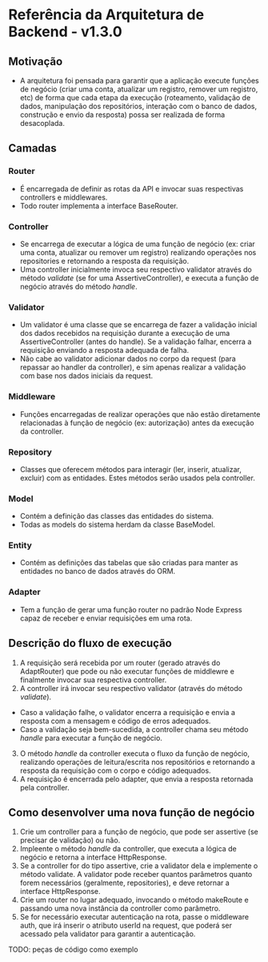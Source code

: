 # Referência da Arquitetura de Backend - v1.3.0

## Motivação

- A arquitetura foi pensada para garantir que a aplicação execute funções de negócio (criar uma conta, atualizar um registro, remover um registro, etc) de forma que cada etapa da execução (roteamento, validação de dados, manipulação dos repositórios, interação com o banco de dados, construção e envio da resposta) possa ser realizada de forma desacoplada.

## Camadas

### Router

- É encarregada de definir as rotas da API e invocar suas respectivas controllers e middlewares.
- Todo router implementa a interface BaseRouter.

### Controller

- Se encarrega de executar a lógica de uma função de negócio (ex: criar uma conta, atualizar ou remover um registro) realizando operações nos repositories e retornando a resposta da requisição.
- Uma controller inicialmente invoca seu respectivo validator através do método _validate_ (se for uma AssertiveController), e executa a função de negócio através do método _handle_.

### Validator

- Um validator é uma classe que se encarrega de fazer a validação inicial dos dados recebidos na requisição durante a execução de uma AssertiveController (antes do handle). Se a validação falhar, encerra a requisição enviando a resposta adequada de falha.
- Não cabe ao validator adicionar dados no corpo da request (para repassar ao handler da controller), e sim apenas realizar a validação com base nos dados iniciais da request.

### Middleware

- Funções encarregadas de realizar operações que não estão diretamente relacionadas à função de negócio (ex: autorização) antes da execução da controller.

### Repository

- Classes que oferecem métodos para interagir (ler, inserir, atualizar, excluir) com as entidades. Estes métodos serão usados pela controller.

### Model

- Contém a definição das classes das entidades do sistema.
- Todas as models do sistema herdam da classe BaseModel.

### Entity

- Contém as definições das tabelas que são criadas para manter as entidades no banco de dados através do ORM.

### Adapter

- Tem a função de gerar uma função router no padrão Node Express capaz de receber e enviar requisições em uma rota.

## Descrição do fluxo de execução

1. A requisição será recebida por um router (gerado através do AdaptRouter) que pode ou não executar funções de middlewre e finalmente invocar sua respectiva controller.
2. A controller irá invocar seu respectivo validator (através do método _validate_).

- Caso a validação falhe, o validator encerra a requisição e envia a resposta com a mensagem e código de erros adequados.
- Caso a validação seja bem-sucedida, a controller chama seu método _handle_ para executar a função de negócio.

3. O método _handle_ da controller executa o fluxo da função de negócio, realizando operações de leitura/escrita nos repositórios e retornando a resposta da requisição com o corpo e código adequados.
4. A requisição é encerrada pelo adapter, que envia a resposta retornada pela controller.

## Como desenvolver uma nova função de negócio

1. Crie um controller para a função de negócio, que pode ser assertive (se precisar de validação) ou não.
2. Impleente o método _handle_ da controller, que executa a lógica de negócio e retorna a interface HttpResponse.
3. Se a controller for do tipo assertive, crie a validator dela e implemente o método validate. A validator pode receber quantos parâmetros quanto forem necessários (geralmente, repositories), e deve retornar a interface HttpResponse.
4. Crie um router no lugar adequado, invocando o método makeRoute e passando uma nova instância da controller como parâmetro.
5. Se for necessário executar autenticação na rota, passe o middleware auth, que irá inserir o atributo userId na request, que poderá ser acessado pela validator para garantir a autenticação.

TODO: peças de código como exemplo